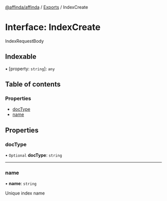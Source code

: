 [@affinda/affinda](../README.md) / [Exports](../modules.md) / IndexCreate

# Interface: IndexCreate

IndexRequestBody

## Indexable

▪ [property: `string`]: `any`

## Table of contents

### Properties

- [docType](IndexCreate.md#doctype)
- [name](IndexCreate.md#name)

## Properties

### docType

• `Optional` **docType**: `string`

___

### name

• **name**: `string`

Unique index name
